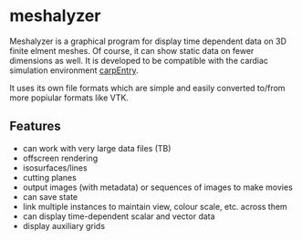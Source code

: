 # meshalyzer

Meshalyzer is a graphical program for display time dependent data on 3D finite elment meshes. Of course, it can show static data on fewer dimensions as well. 
It is developed to be compatible with the cardiac simulation environment [carpEntry](http://carp.medunigraz.at/carputils). 

It uses its own file formats which are simple and easily converted to/from more popiular formats like VTK.

## Features

* can work with very large data files (TB)
* offscreen rendering
* isosurfaces/lines
* cutting planes
* output images (with metadata) or sequences of images to make movies
* can save state
* link multiple instances to maintain view, colour scale, etc. across them
* can display time-dependent scalar and vector data
* display auxiliary grids

